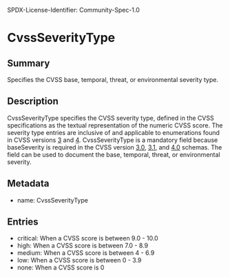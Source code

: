 SPDX-License-Identifier: Community-Spec-1.0

# CvssSeverityType

## Summary

Specifies the CVSS base, temporal, threat, or environmental severity type.

## Description

CvssSeverityType specifies the CVSS severity type, defined in the CVSS specifications as the textual representation of the numeric CVSS score. The severity type entries are inclusive of and applicable to enumerations found in CVSS versions [3](https://www.first.org/cvss/v3.0/specification-document#Qualitative-Severity-Rating-Scale) and [4](https://www.first.org/cvss/v4.0/specification-document#Qualitative-Severity-Rating-Scale). CvssSeverityType is a mandatory field because baseSeverity is required in the CVSS version [3.0](https://www.first.org/cvss/cvss-v3.0.json), [3.1](https://www.first.org/cvss/cvss-v3.1.json), and [4.0](https://www.first.org/cvss/cvss-v4.0.json) schemas. The field can be used to document the base, temporal, threat, or environmental severity. 

## Metadata

- name: CvssSeverityType

## Entries

- critical: When a CVSS score is between 9.0 - 10.0
- high: When a CVSS score is between 7.0 - 8.9
- medium: When a CVSS score is between 4 - 6.9
- low: When a CVSS score is between 0 - 3.9
- none: When a CVSS score is 0

